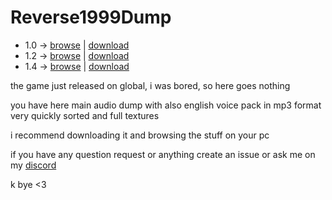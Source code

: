 # Reverse1999Dump

* 1.0 -> [browse](https://github.com/Escartem/Reverse1999Dump/tree/8339b91f10492bfc67f495d66fd79ae594d219d4) | [download](https://github.com/Escartem/Reverse1999Dump/archive/8339b91f10492bfc67f495d66fd79ae594d219d4.zip)
* 1.2 -> [browse](https://github.com/Escartem/Reverse1999Dump/tree/40b8c560e094cccc68fc9035c151ba0ac07e0c27) | [download](https://github.com/Escartem/Reverse1999Dump/archive/40b8c560e094cccc68fc9035c151ba0ac07e0c27.zip)
* 1.4 -> [browse](https://github.com/Escartem/Reverse1999Dump/tree/eff772d77710bbaa489be45eb5e1fe4b008887e2) | [download](https://github.com/Escartem/Reverse1999Dump/archive/eff772d77710bbaa489be45eb5e1fe4b008887e2.zip)

the game just released on global, i was bored, so here goes nothing

you have here main audio dump with also english voice pack in mp3 format very quickly sorted and full textures

i recommend downloading it and browsing the stuff on your pc

if you have any question request or anything create an issue or ask me on my [discord](https://discord.com/invite/fzRdtVh)

k bye <3
